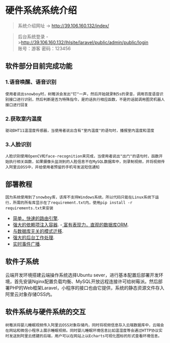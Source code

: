 

# 硬件系统系统介绍

> 系统介绍网址 -> <http://39.106.160.132/index/>  

> 后台系统登录 -><http://39.106.160.132/lhlsite/laravel/public/admin/public/login>  
> 账号：游客  密码：123456    





## 软件部分目前完成功能

### 1.语音唤醒、语音识别
    使用者说出snowboy时，树莓派会发出"钉"一声，然后开始就录制5s的录音，调用百度语音识别接口进行识别，然后判断是否为特殊指令，是的话执行相应函数，不是的话就调用图灵机器人接口进行回复


### 2.获取室内温度

    驱动DHT11温湿度传感器，当使用者说出含有"室内温度"的语句时，播报室内温度和湿度

### 3.人脸识别

    人脸识别使用OpenCV和face-recognition来完成，当使用者说出"出门"的语句时，函数开始执行相关函数，如果摄像头监测到的人脸信息不在MySQL数据库中，则录制视频，并将视频传入阿里云OSS中，并给使用者预留的手机号发送短信通知

## 部署教程
    因为系统使用到了snowboy库，该库不支持Windows系统，所以代码只能在Linux系统下运行，所需的所有库显示在了requirement.txt内，使用pip install -r requirements.txt来安装



- [简单，快速的路由引擎]().
- [强大的依赖项注入容器]().
-[ 富有表现力，直观的数据库ORM]().
- [与数据库无关的模式迁移]().
- [强大的后台工作处理]().
- [实时事件广播]().

## 软件子系统 
云端开发环境搭建云端操作系统选择Ubuntu sever，进行基本配置后部署开发环境，首先安装Nginx配置负载均衡、MySQL开放远程连接许可给树莓派。然后部署PHP的Web框架Laravel，小程序的接口也由它提供，系统的静态资源文件存入阿里云对象存储OSS内。

## 软件系统与硬件系统的交互
    树莓派将婴儿睡眠视频传入阿里云OSS对象存储内，同时将视频信息存入云端数据库中，云端会在网站和微信小程序上展示睡眠视频。同时婴儿睡眠环境信息比如温湿度等会通过HTTP协议实时发送到阿里云搭建的后端，用户可以在网站上以Echarts可视化图标的形式查看环境信息。








